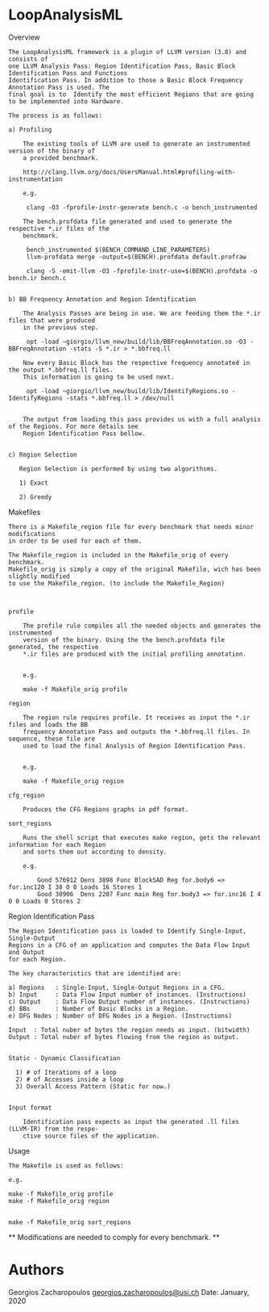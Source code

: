 # LoopAnalysisML

Overview

    The LoopAnalysisML framework is a plugin of LLVM version (3.8) and consists of
    one LLVM Analysis Pass: Region Identification Pass, Basic Block Identification Pass and Functions 
    Identification Pass. In addition to those a Basic Block Frequency Annotation Pass is used. The 
    final goal is to  Identify the most efficient Regions that are going to be implemented into Hardware.

    The process is as follows:

    a) Profiling

        The existing tools of LLVM are used to generate an instrumented version of the binary of
        a provided benchmark.

        http://clang.llvm.org/docs/UsersManual.html#profiling-with-instrumentation

        e.g.

         clang -O3 -fprofile-instr-generate bench.c -o bench_instrumented

        The bench.profdata file generated and used to generate the respective *.ir files of the 
        benchmark.

         bench_instrumented $(BENCH_COMMAND_LINE_PARAMETERS)
         llvm-profdata merge -output=$(BENCH).profdata default.profraw

         clang -S -emit-llvm -O3 -fprofile-instr-use=$(BENCH).profdata -o bench.ir bench.c

     
    b) BB Frequency Annotation and Region Identification

        The Analysis Passes are being in use. We are feeding them the *.ir files that were produced
        in the previous step.

         opt -load ~giorgio/llvm_new/build/lib/BBFreqAnnotation.so -O3 -BBFreqAnnotation -stats -S *.ir > *.bbfreq.ll

        Now every Basic Block has the respective frequency annotated in the output *.bbfreq.ll files.
        This information is going to be used next.

         opt -load ~giorgio/llvm_new/build/lib/IdentifyRegions.so -IdentifyRegions -stats *.bbfreq.ll > /dev/null 

        
        The output from loading this pass provides us with a full analysis of the Regions. For more details see
        Region Identification Pass bellow.


    c) Region Selection

       Region Selection is performed by using two algorithsms.

       1) Exact

       2) Greedy 
 
 
 Makefiles

    There is a Makefile_region file for every benchmark that needs minor modifications
    in order to be used for each of them.

    The Makefile_region is included in the Makefile_orig of every benchmark.
    Makefile_orig is simply a copy of the original Makefile, wich has been slightly modified
    to use the Makefile_region. (to include the Makefile_Region) 


    
    profile

        The profile rule compiles all the needed objects and generates the instrumented
        version of the binary. Using the the bench.profdata file generated, the respective
        *.ir files are produced with the initial profiling annotation.


        e.g.
        
        make -f Makefile_orig profile
       
    region

        The region rule requires profile. It receives as input the *.ir files and loads the BB 
        frequency Annotation Pass and outputs the *.bbfreq.ll files. In sequence, these file are
        used to load the final Analysis of Region Identification Pass.


        e.g.
        
        make -f Makefile_orig region

    cfg_region
        
        Produces the CFG Regions graphs in pdf format.

    sort_regions
        
        Runs the shell script that executes make region, gets the relevant information for each Region
        and sorts them out according to density.

        e.g. 

            Good 576912 Dens 3898 Func BlockSAD Reg for.body6 => for.inc120 I 38 O 0 Loads 16 Stores 1
            Good 30906  Dens 2207 Func main Reg for.body3 => for.inc16 I 4 O 0 Loads 0 Stores 2 



Region Identification Pass
    
    The Region Identification pass is loaded to Identify Single-Input, Single-Output 
    Regions in a CFG of an application and computes the Data Flow Input and Output 
    for each Region.

    The key characteristics that are identified are:

    a) Regions   : Single-Input, Single-Output Regions in a CFG.
    b) Input     : Data Flow Input number of instances. (Instructions)
    c) Output    : Data Flow Output number of instances. (Instructions)
    d) BBs       : Number of Basic Blocks in a Region.
    e) DFG Nodes : Number of DFG Nodes in a Region. (Instructions)

    Input  : Total nuber of bytes the region needs as input. (bitwidth)
    Output : Total nuber of bytes flowing from the region as output.


    Static - Dynamic Classification

      1) # of Iterations of a loop
      2) # of Accesses inside a loop
      3) Overall Access Pattern (Static for now.)


    Input format
        
        Identification pass expects as input the generated .ll files (LLVM-IR) from the respe-
        ctive source files of the application.


Usage

    The Makefile is used as follows:

    e.g.
    
    make -f Makefile_orig profile
    make -f Makefile_orig region


    make -f Makefile_orig sort_regions



   ** Modifications are needed to comply for every benchmark. **


# Authors

Georgios Zacharopoulos <georgios.zacharopoulos@usi.ch>
Date: January, 2020
